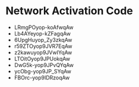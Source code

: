 # Network Activation Code
* LRmgPOyop-koAfwqAw
* Lb4AYeyop-kZFagqAw
* 6UpgHuyop_Zy3zkqAw
* r59ZTOyop9JVR7EqAw
* z2kawuyop9JVwIYqAw
* LTOitOyop9JPUokqAw
* DwG5k-yop9JPvQYqAw
* ycObg-yop9JP_SYqAw
* FBOrc-yop9IDRzoqAw
